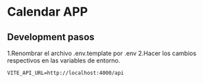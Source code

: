 

# Calendar APP

## Development pasos

1.Renombrar el archivo .env.template por .env
2.Hacer los cambios respectivos en las variables de entorno.

```
VITE_API_URL=http://localhost:4000/api
```